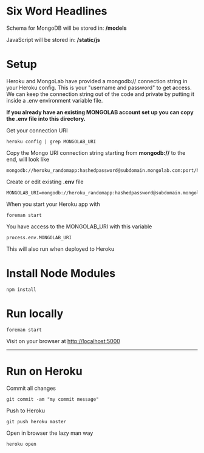 # Six Word Headlines

Schema for MongoDB will be stored in: **/models**

JavaScript will be stored in: **/static/js**



# Setup
Heroku and MongoLab have provided a mongodb:// connection string in your Heroku config. This is your "username and password" to get access. We can keep the connection string out of the code and private by putting it inside a .env environment variable file. 

**If you already have an existing MONGOLAB account set up you can copy the .env file into this directory.**

Get your connection URI

	heroku config | grep MONGOLAB_URI

Copy the Mongo URI connection string starting from **mongodb://** to the end, will look like

    mongodb://heroku_randomapp:hashedpassword@subdomain.mongolab.com:port/heroku_randomapp
    
Create or edit existing **.env** file 

    MONGOLAB_URI=mongodb://heroku_randomapp:hashedpassword@subdomain.mongolab.com:port/heroku_randomapp
    
When you start your Heroku app with 

    foreman start
    
You have access to the MONGOLAB_URI with this variable

    process.env.MONGOLAB_URI
    
This will also run when deployed to Heroku

# Install Node Modules

    npm install
    
# Run locally

    foreman start
    
Visit on your browser at [http://localhost:5000](http://localhost:5000)

------- 

# Run on Heroku

Commit all changes

    git commit -am "my commit message"
    
Push to Heroku

    git push heroku master
    
Open in browser the lazy man way

    heroku open
    